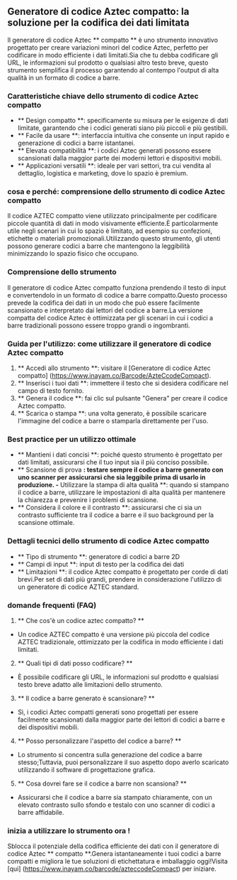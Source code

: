 ## Generatore di codice Aztec compatto: la soluzione per la codifica dei dati limitata

Il generatore di codice Aztec ** compatto ** è uno strumento innovativo progettato per creare variazioni minori del codice Aztec, perfetto per codificare in modo efficiente i dati limitati.Sia che tu debba codificare gli URL, le informazioni sul prodotto o qualsiasi altro testo breve, questo strumento semplifica il processo garantendo al contempo l'output di alta qualità in un formato di codice a barre.

### Caratteristiche chiave dello strumento di codice Aztec compatto

- ** Design compatto **: specificamente su misura per le esigenze di dati limitate, garantendo che i codici generati siano più piccoli e più gestibili.
- ** Facile da usare **: interfaccia intuitiva che consente un input rapido e generazione di codici a barre istantanei.
- ** Elevata compatibilità **: i codici Aztec generati possono essere scansionati dalla maggior parte dei moderni lettori e dispositivi mobili.
- ** Applicazioni versatili **: ideale per vari settori, tra cui vendita al dettaglio, logistica e marketing, dove lo spazio è premium.

### cosa e perché: comprensione dello strumento di codice Aztec compatto

Il codice AZTEC compatto viene utilizzato principalmente per codificare piccole quantità di dati in modo visivamente efficiente.È particolarmente utile negli scenari in cui lo spazio è limitato, ad esempio su confezioni, etichette o materiali promozionali.Utilizzando questo strumento, gli utenti possono generare codici a barre che mantengono la leggibilità minimizzando lo spazio fisico che occupano.

### Comprensione dello strumento

Il generatore di codice Aztec compatto funziona prendendo il testo di input e convertendolo in un formato di codice a barre compatto.Questo processo prevede la codifica dei dati in un modo che può essere facilmente scansionato e interpretato dai lettori del codice a barre.La versione compatta del codice Aztec è ottimizzata per gli scenari in cui i codici a barre tradizionali possono essere troppo grandi o ingombranti.

### Guida per l'utilizzo: come utilizzare il generatore di codice Aztec compatto

1. ** Accedi allo strumento **: visitare il [Generatore di codice Aztec compatto] (https://www.inayam.co/Barcode/AzteCcodeCompact).
2. ** Inserisci i tuoi dati **: immettere il testo che si desidera codificare nel campo di testo fornito.
3. ** Genera il codice **: fai clic sul pulsante "Genera" per creare il codice Aztec compatto.
4. ** Scarica o stampa **: una volta generato, è possibile scaricare l'immagine del codice a barre o stamparla direttamente per l'uso.

### Best practice per un utilizzo ottimale

- ** Mantieni i dati concisi **: poiché questo strumento è progettato per dati limitati, assicurarsi che il tuo input sia il più conciso possibile.
- ** Scansione di prova **: testare sempre il codice a barre generato con uno scanner per assicurarsi che sia leggibile prima di usarlo in produzione.
-** Utilizzare la stampa di alta qualità **: quando si stampano il codice a barre, utilizzare le impostazioni di alta qualità per mantenere la chiarezza e prevenire i problemi di scansione.
- ** Considera il colore e il contrasto **: assicurarsi che ci sia un contrasto sufficiente tra il codice a barre e il suo background per la scansione ottimale.

### Dettagli tecnici dello strumento di codice Aztec compatto

- ** Tipo di strumento **: generatore di codici a barre 2D
- ** Campi di input **: input di testo per la codifica dei dati
- ** Limitazioni **: il codice Aztec compatto è progettato per corde di dati brevi.Per set di dati più grandi, prendere in considerazione l'utilizzo di un generatore di codice AZTEC standard.

### domande frequenti (FAQ)

1. ** Che cos'è un codice aztec compatto? **
- Un codice AZTEC compatto è una versione più piccola del codice AZTEC tradizionale, ottimizzato per la codifica in modo efficiente i dati limitati.

2. ** Quali tipi di dati posso codificare? **
- È possibile codificare gli URL, le informazioni sul prodotto e qualsiasi testo breve adatto alle limitazioni dello strumento.

3. ** Il codice a barre generato è scansionare? **
- Sì, i codici Aztec compatti generati sono progettati per essere facilmente scansionati dalla maggior parte dei lettori di codici a barre e dei dispositivi mobili.

4. ** Posso personalizzare l'aspetto del codice a barre? **
- Lo strumento si concentra sulla generazione del codice a barre stesso;Tuttavia, puoi personalizzare il suo aspetto dopo averlo scaricato utilizzando il software di progettazione grafica.

5. ** Cosa dovrei fare se il codice a barre non scansiona? **
- Assicurarsi che il codice a barre sia stampato chiaramente, con un elevato contrasto sullo sfondo e testalo con uno scanner di codici a barre affidabile.

### inizia a utilizzare lo strumento ora !

Sblocca il potenziale della codifica efficiente dei dati con il generatore di codice Aztec ** compatto **.Genera istantaneamente i tuoi codici a barre compatti e migliora le tue soluzioni di etichettatura e imballaggio oggi!Visita [qui] (https://www.inayam.co/barcode/azteccodeCompact) per iniziare.